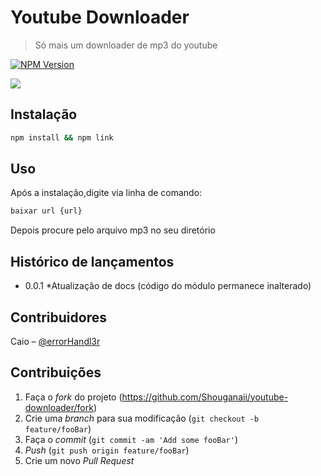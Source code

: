 # Youtube Downloader
>Só mais um downloader de mp3 do youtube

[![NPM Version][npm-image]][npm-url]

![](../header.png)

## Instalação

```sh
npm install && npm link
```
## Uso
Após a instalação,digite via linha de comando:
```sh
baixar url {url}
```
Depois procure pelo arquivo mp3 no seu diretório


## Histórico de lançamentos

* 0.0.1
    *Atualização de docs (código do módulo permanece inalterado)
## Contribuidores 

Caio – [@errorHandl3r](https://twitter.com/errorHandl3r)

## Contribuições

1. Faça o _fork_ do projeto (<https://github.com/Shouganaii/youtube-downloader/fork>)
2. Crie uma _branch_ para sua modificação (`git checkout -b feature/fooBar`)
3. Faça o _commit_ (`git commit -am 'Add some fooBar'`)
4. _Push_ (`git push origin feature/fooBar`)
5. Crie um novo _Pull Request_

[npm-image]: https://img.shields.io/npm/v/datadog-metrics.svg?style=flat-square
[npm-url]: https://npmjs.org/package/datadog-metrics
[npm-downloads]: https://img.shields.io/npm/dm/datadog-metrics.svg?style=flat-square
[travis-image]: https://img.shields.io/travis/dbader/node-datadog-metrics/master.svg?style=flat-square
[travis-url]: https://travis-ci.org/dbader/node-datadog-metrics
[wiki]: https://github.com/seunome/seuprojeto/wiki
